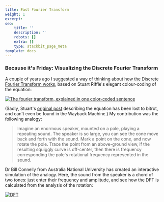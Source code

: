 ```yaml
---
title: Fast Fourier Transform
weight: 1
excerpt: 
seo:
    title: ''
    description: ''
    robots: []
    extra: []
    type: stackbit_page_meta
template: docs
---
```


### Because it's Friday: Visualizing the Discrete Fourier Transform

A couple of years ago I suggested a way of thinking about [how the Discrete Fourier Transform works](https://blog.revolutionanalytics.com/2014/01/the-fourier-transform-explained-in-one-sentence.html), based on Stuart Riffle's elegant colour-coding of the equation:

[![The fourier transform, explained in one color-coded sentence](https://revolution-computing.typepad.com/.a/6a010534b1db25970b019b0172129c970c-800wi "The fourier transform, explained in one color-coded sentence")](http://revolution-computing.typepad.com/.a/6a010534b1db25970b019b0172129c970c-pi)

(Sadly, Stuart's [original post](http://www.altdevblogaday.com/2011/05/17/understanding-the-fourier-transform/) describing the equation has been lost to bitrot, and can't even be found in the Wayback Machine.) My contribution was the following analogy:

> Imagine an enormous speaker, mounted on a pole, playing a repeating sound. The speaker is so large, you can see the cone move back and forth with the sound. Mark a point on the cone, and now rotate the pole. Trace the point from an above-ground view, if the resulting squiggly curve is off-center, then there is frequency corresponding the pole's rotational frequency represented in the sound.

Dr Bill Connelly from Australia National University has created an interactive simulation of the analogy. Here, the sound from the speaker is a chord of two tones: just enter their frequency and amplitude, and see how the DFT is calculated from the analysis of the rotation:

[![DFT](https://revolution-computing.typepad.com/.a/6a010534b1db25970b01bb08743789970d-800wi "DFT")](http://www.billconnelly.net/?p=276)
